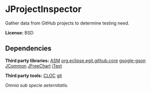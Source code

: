 # JProjectInspector

Gather data from GitHub projects to determine testing need.

**License:** BSD

## Dependencies
**Third party libraries:**
[ASM](http://asm.ow2.org/)
[org.eclipse.egit.github.core](http://www.eclipse.org/egit/)
[google-gson](https://code.google.com/p/google-gson/)
[JCommon](http://www.jfree.org/jcommon/)
[JFreeChart](http://www.jfree.org/jfreechart/)
[iText](http://itextpdf.com/)

**Third party tools:**
[CLOC](http://cloc.sourceforge.net/)
[git](http://git-scm.com/)

*Omnia sub specie aeternitatis.*
